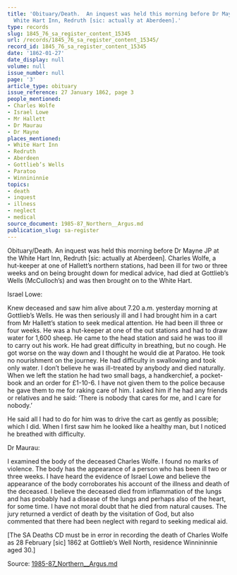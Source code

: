 ```yaml
---
title: 'Obituary/Death.  An inquest was held this morning before Dr Mayne JP at the
  White Hart Inn, Redruth [sic: actually at Aberdeen].'
type: records
slug: 1845_76_sa_register_content_15345
url: /records/1845_76_sa_register_content_15345/
record_id: 1845_76_sa_register_content_15345
date: '1862-01-27'
date_display: null
volume: null
issue_number: null
page: '3'
article_type: obituary
issue_reference: 27 January 1862, page 3
people_mentioned:
- Charles Wolfe
- Israel Lowe
- Mr Hallett
- Dr Maurau
- Dr Mayne
places_mentioned:
- White Hart Inn
- Redruth
- Aberdeen
- Gottlieb’s Wells
- Paratoo
- Winnininnie
topics:
- death
- inquest
- illness
- neglect
- medical
source_document: 1985-87_Northern__Argus.md
publication_slug: sa-register
---
```


Obituary/Death.  An inquest was held this morning before Dr Mayne JP at the White Hart Inn, Redruth [sic: actually at Aberdeen].  Charles Wolfe, a hut-keeper at one of Hallett’s northern stations, had been ill for two or three weeks and on being brought down for medical advice, had died at Gottlieb’s Wells (McCulloch’s) and was then brought on to the White Hart.

Israel Lowe:

Knew deceased and saw him alive about 7.20 a.m. yesterday morning at Gottlieb’s Wells.  He was then seriously ill and I had brought him in a cart from Mr Hallett’s station to seek medical attention.  He had been ill three or four weeks.  He was a hut-keeper at one of the out stations and had to draw water for 1,600 sheep.  He came to the head station and said he was too ill to carry out his work.  He had great difficulty in breathing, but no cough.  He got worse on the way down and I thought he would die at Paratoo.  He took no nourishment on the journey.  He had difficulty in swallowing and took only water.  I don’t believe he was ill-treated by anybody and died naturally.  When we left the station he had two small bags, a handkerchief, a pocket-book and an order for £1-10-6.  I have not given them to the police because he gave them to me for raking care of him.  I asked him if he had any friends or relatives and he said: ‘There is nobody that cares for me, and I care for nobody.’

He said all I had to do for him was to drive the cart as gently as possible; which I did.  When I first saw him he looked like a healthy man, but I noticed he breathed with difficulty.

Dr Maurau:

I examined the body of the deceased Charles Wolfe.  I found no marks of violence.  The body has the appearance of a person who has been ill two or three weeks.  I have heard the evidence of Israel Lowe and believe the appearance of the body corroborates his account of the illness and death of the deceased.  I believe the deceased died from inflammation of the lungs and has probably had a disease of the lungs and perhaps also of the heart, for some time.  I have not moral doubt that he died from natural causes.  The jury returned a verdict of death by the visitation of God, but also commented that there had been neglect with regard to seeking medical aid.

[The SA Deaths CD must be in error in recording the death of Charles Wolfe as 28 February [sic] 1862 at Gottlieb’s Well North, residence Winnininnie aged 30.]

Source: [1985-87_Northern__Argus.md](/downloads/markdown/1985-87_Northern__Argus.md)
